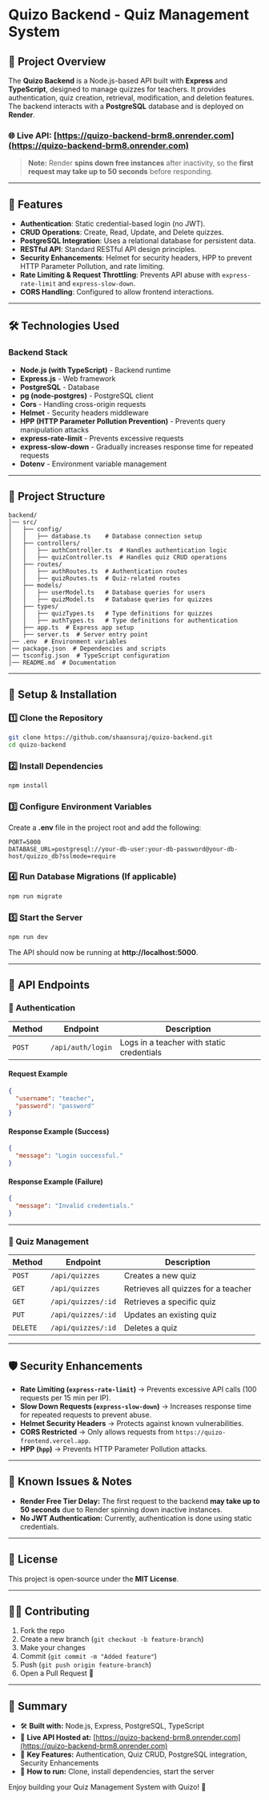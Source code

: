# Quizo Backend - Quiz Management System

## 📌 Project Overview
The **Quizo Backend** is a Node.js-based API built with **Express** and **TypeScript**, designed to manage quizzes for teachers. It provides authentication, quiz creation, retrieval, modification, and deletion features. The backend interacts with a **PostgreSQL** database and is deployed on **Render**.

### 🌐 Live API: [https://quizo-backend-brm8.onrender.com](https://quizo-backend-brm8.onrender.com)

> **Note:** Render **spins down free instances** after inactivity, so the **first request may take up to 50 seconds** before responding.

---

## 🚀 Features

- **Authentication**: Static credential-based login (no JWT).
- **CRUD Operations**: Create, Read, Update, and Delete quizzes.
- **PostgreSQL Integration**: Uses a relational database for persistent data.
- **RESTful API**: Standard RESTful API design principles.
- **Security Enhancements**: Helmet for security headers, HPP to prevent HTTP Parameter Pollution, and rate limiting.
- **Rate Limiting & Request Throttling**: Prevents API abuse with `express-rate-limit` and `express-slow-down`.
- **CORS Handling**: Configured to allow frontend interactions.

---

## 🛠️ Technologies Used

### **Backend Stack**
- **Node.js (with TypeScript)** - Backend runtime
- **Express.js** - Web framework
- **PostgreSQL** - Database
- **pg (node-postgres)** - PostgreSQL client
- **Cors** - Handling cross-origin requests
- **Helmet** - Security headers middleware
- **HPP (HTTP Parameter Pollution Prevention)** - Prevents query manipulation attacks
- **express-rate-limit** - Prevents excessive requests
- **express-slow-down** - Gradually increases response time for repeated requests
- **Dotenv** - Environment variable management

---

## 📂 Project Structure

```plaintext
backend/
│── src/
│   ├── config/
│   │   ├── database.ts    # Database connection setup
│   ├── controllers/
│   │   ├── authController.ts  # Handles authentication logic
│   │   ├── quizController.ts  # Handles quiz CRUD operations
│   ├── routes/
│   │   ├── authRoutes.ts  # Authentication routes
│   │   ├── quizRoutes.ts  # Quiz-related routes
│   ├── models/
│   │   ├── userModel.ts   # Database queries for users
│   │   ├── quizModel.ts   # Database queries for quizzes
│   ├── types/
│   │   ├── quizTypes.ts   # Type definitions for quizzes
│   │   ├── authTypes.ts   # Type definitions for authentication
│   ├── app.ts  # Express app setup
│   ├── server.ts  # Server entry point
│── .env  # Environment variables
│── package.json  # Dependencies and scripts
│── tsconfig.json  # TypeScript configuration
│── README.md  # Documentation
```

---

## 🔧 Setup & Installation

### 1️⃣ Clone the Repository
```bash
git clone https://github.com/shaansuraj/quizo-backend.git
cd quizo-backend
```

### 2️⃣ Install Dependencies
```bash
npm install
```

### 3️⃣ Configure Environment Variables
Create a **.env** file in the project root and add the following:
```env
PORT=5000
DATABASE_URL=postgresql://your-db-user:your-db-password@your-db-host/quizzo_db?sslmode=require
```

### 4️⃣ Run Database Migrations (If applicable)
```bash
npm run migrate
```

### 5️⃣ Start the Server
```bash
npm run dev
```
The API should now be running at **http://localhost:5000**.

---

## 📡 API Endpoints

### 🔐 Authentication
| Method | Endpoint | Description |
|--------|---------|-------------|
| `POST` | `/api/auth/login` | Logs in a teacher with static credentials |

#### Request Example
```json
{
  "username": "teacher",
  "password": "password"
}
```

#### Response Example (Success)
```json
{
  "message": "Login successful."
}
```

#### Response Example (Failure)
```json
{
  "message": "Invalid credentials."
}
```

---

### 📘 Quiz Management

| Method | Endpoint | Description |
|--------|---------|-------------|
| `POST` | `/api/quizzes` | Creates a new quiz |
| `GET`  | `/api/quizzes` | Retrieves all quizzes for a teacher |
| `GET`  | `/api/quizzes/:id` | Retrieves a specific quiz |
| `PUT`  | `/api/quizzes/:id` | Updates an existing quiz |
| `DELETE` | `/api/quizzes/:id` | Deletes a quiz |

---

## 🛡️ Security Enhancements
- **Rate Limiting (`express-rate-limit`)** → Prevents excessive API calls (100 requests per 15 min per IP).
- **Slow Down Requests (`express-slow-down`)** → Increases response time for repeated requests to prevent abuse.
- **Helmet Security Headers** → Protects against known vulnerabilities.
- **CORS Restricted** → Only allows requests from `https://quizo-frontend.vercel.app`.
- **HPP (`hpp`)** → Prevents HTTP Parameter Pollution attacks.

---

## 📝 Known Issues & Notes
- **Render Free Tier Delay:** The first request to the backend **may take up to 50 seconds** due to Render spinning down inactive instances.
- **No JWT Authentication:** Currently, authentication is done using static credentials.

---

## 📜 License
This project is open-source under the **MIT License**.

---

## 👨‍💻 Contributing
1. Fork the repo
2. Create a new branch (`git checkout -b feature-branch`)
3. Make your changes
4. Commit (`git commit -m "Added feature"`)
5. Push (`git push origin feature-branch`)
6. Open a Pull Request 🚀

---

## 🎯 Summary
- 🛠 **Built with:** Node.js, Express, PostgreSQL, TypeScript
- 🔗 **Live API Hosted at:** [https://quizo-backend-brm8.onrender.com](https://quizo-backend-brm8.onrender.com)
- 🎯 **Key Features:** Authentication, Quiz CRUD, PostgreSQL integration, Security Enhancements
- 🚀 **How to run:** Clone, install dependencies, start the server

Enjoy building your Quiz Management System with Quizo! 🚀

